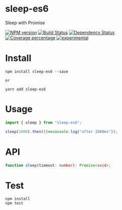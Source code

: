 # sleep-es6

Sleep with Promise

[![NPM version][npm-image]][npm-url] [![Build Status][travis-image]][travis-url] [![Dependency Status][daviddm-image]][daviddm-url] [![Coverage percentage][coveralls-image]][coveralls-url]
[![experimental](http://badges.github.io/stability-badges/dist/experimental.svg)](http://github.com/badges/stability-badges)

# Install

    npm install sleep-es6 --save

    or

    yarn add sleep-es6

# Usage

```typescript
import { sleep } from "sleep-es6";

sleep(1000).then(()=>console.log("after 1000ms"));

```

# API

```typescript
function sleep(timeout: number): Promise<void>;
```

# Test

    npm install
    npm test

[npm-image]: https://badge.fury.io/js/sleep-es6.svg
[npm-url]: https://npmjs.org/package/sleep-es6
[travis-image]: https://travis-ci.org/arvitaly/sleep-es6.svg?branch=master
[travis-url]: https://travis-ci.org/arvitaly/sleep-es6
[daviddm-image]: https://david-dm.org/arvitaly/sleep-es6.svg?theme=shields.io
[daviddm-url]: https://david-dm.org/arvitaly/sleep-es6
[coveralls-image]: https://coveralls.io/repos/arvitaly/sleep-es6/badge.svg
[coveralls-url]: https://coveralls.io/r/arvitaly/sleep-es6
